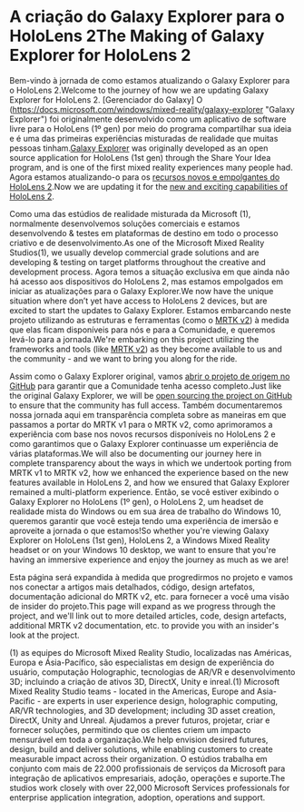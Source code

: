 # <a name="the-making-of-galaxy-explorer-for-hololens-2"></a><span data-ttu-id="3b714-101">A criação do Galaxy Explorer para o HoloLens 2</span><span class="sxs-lookup"><span data-stu-id="3b714-101">The Making of Galaxy Explorer for HoloLens 2</span></span>

<span data-ttu-id="3b714-102">Bem-vindo à jornada de como estamos atualizando o Galaxy Explorer para o HoloLens 2.</span><span class="sxs-lookup"><span data-stu-id="3b714-102">Welcome to the journey of how we are updating Galaxy Explorer for HoloLens 2.</span></span> <span data-ttu-id="3b714-103">[Gerenciador do Galaxy] O (https://docs.microsoft.com/windows/mixed-reality/galaxy-explorer "Galaxy Explorer") foi originalmente desenvolvido como um aplicativo de software livre para o HoloLens (1º gen) por meio do programa compartilhar sua ideia e é uma das primeiras experiências misturadas de realidade que muitas pessoas tinham.</span><span class="sxs-lookup"><span data-stu-id="3b714-103">[Galaxy Explorer](https://docs.microsoft.com/windows/mixed-reality/galaxy-explorer "Galaxy Explorer") was originally developed as an open source application for HoloLens (1st gen) through the Share Your Idea program, and is one of the first mixed reality experiences many people had.</span></span> <span data-ttu-id="3b714-104">Agora estamos atualizando-o para os [recursos novos e empolgantes do HoloLens 2](https://www.microsoft.com/hololens/hardware).</span><span class="sxs-lookup"><span data-stu-id="3b714-104">Now we are updating it for the [new and exciting capabilities of HoloLens 2](https://www.microsoft.com/hololens/hardware).</span></span>

<span data-ttu-id="3b714-105">Como uma das estúdios de realidade misturada da Microsoft (1), normalmente desenvolvemos soluções comerciais e estamos desenvolvendo & testes em plataformas de destino em todo o processo criativo e de desenvolvimento.</span><span class="sxs-lookup"><span data-stu-id="3b714-105">As one of the Microsoft Mixed Reality Studios(1), we usually develop commercial grade solutions and are developing & testing on target platforms throughout the creative and development process.</span></span> <span data-ttu-id="3b714-106">Agora temos a situação exclusiva em que ainda não há acesso aos dispositivos do HoloLens 2, mas estamos empolgados em iniciar as atualizações para o Galaxy Explorer.</span><span class="sxs-lookup"><span data-stu-id="3b714-106">We now have the unique situation where don’t yet have access to HoloLens 2 devices, but are excited to start the updates to Galaxy Explorer.</span></span> <span data-ttu-id="3b714-107">Estamos embarcando neste projeto utilizando as estruturas e ferramentas (como o [MRTK v2](https://microsoft.github.io/MixedRealityToolkit-Unity/Documentation/GettingStartedWithTheMRTK.html)) à medida que elas ficam disponíveis para nós e para a Comunidade, e queremos levá-lo para a jornada.</span><span class="sxs-lookup"><span data-stu-id="3b714-107">We're embarking on this project utilizing the frameworks and tools (like [MRTK v2](https://microsoft.github.io/MixedRealityToolkit-Unity/Documentation/GettingStartedWithTheMRTK.html)) as they become available to us and the community - and we want to bring you along for the ride.</span></span>

<span data-ttu-id="3b714-108">Assim como o Galaxy Explorer original, vamos [abrir o projeto de origem no GitHub](https://github.com/Microsoft/GalaxyExplorer) para garantir que a Comunidade tenha acesso completo.</span><span class="sxs-lookup"><span data-stu-id="3b714-108">Just like the original Galaxy Explorer, we will be [open sourcing the project on GitHub](https://github.com/Microsoft/GalaxyExplorer) to ensure that the community has full access.</span></span> <span data-ttu-id="3b714-109">Também documentaremos nossa jornada aqui em transparência completa sobre as maneiras em que passamos a portar do MRTK v1 para o MRTK v2, como aprimoramos a experiência com base nos novos recursos disponíveis no HoloLens 2 e como garantimos que o Galaxy Explorer continuasse um experiência de várias plataformas.</span><span class="sxs-lookup"><span data-stu-id="3b714-109">We will also be documenting our journey here in complete transparency about the ways in which we undertook porting from MRTK v1 to MRTK v2, how we enhanced the experience based on the new features available in HoloLens 2, and how we ensured that Galaxy Explorer remained a multi-platform experience.</span></span> <span data-ttu-id="3b714-110">Então, se você estiver exibindo o Galaxy Explorer no HoloLens (1º gen), o HoloLens 2, um headset de realidade mista do Windows ou em sua área de trabalho do Windows 10, queremos garantir que você esteja tendo uma experiência de imersão e aproveite a jornada o que estamos!</span><span class="sxs-lookup"><span data-stu-id="3b714-110">So whether you're viewing Galaxy Explorer on HoloLens (1st gen), HoloLens 2, a Windows Mixed Reality headset or on your Windows 10 desktop, we want to ensure that you're having an immersive experience and enjoy the journey as much as we are!</span></span>

<span data-ttu-id="3b714-111">Esta página será expandida à medida que progredirmos no projeto e vamos nos conectar a artigos mais detalhados, código, design artefatos, documentação adicional do MRTK v2, etc. para fornecer a você uma visão de insider do projeto.</span><span class="sxs-lookup"><span data-stu-id="3b714-111">This page will expand as we progress through the project, and we'll link out to more detailed articles, code, design artefacts, additional MRTK v2 documentation, etc. to provide you with an insider's look at the project.</span></span>



<span data-ttu-id="3b714-112">(1) as equipes do Microsoft Mixed Reality Studio, localizadas nas Américas, Europa e Ásia-Pacífico, são especialistas em design de experiência do usuário, computação Holographic, tecnologias de AR/VR e desenvolvimento 3D; incluindo a criação de ativos 3D, DirectX, Unity e inreal.</span><span class="sxs-lookup"><span data-stu-id="3b714-112">(1) Microsoft Mixed Reality Studio teams - located in the Americas, Europe and Asia-Pacific - are experts in user experience design, holographic computing, AR/VR technologies, and 3D development; including 3D asset creation, DirectX, Unity and Unreal.</span></span> <span data-ttu-id="3b714-113">Ajudamos a prever futuros, projetar, criar e fornecer soluções, permitindo que os clientes criem um impacto mensurável em toda a organização.</span><span class="sxs-lookup"><span data-stu-id="3b714-113">We help envision desired futures, design, build and deliver solutions, while enabling customers to create measurable impact across their organization.</span></span> <span data-ttu-id="3b714-114">O estúdios trabalha em conjunto com mais de 22.000 profissionais de serviços da Microsoft para integração de aplicativos empresariais, adoção, operações e suporte.</span><span class="sxs-lookup"><span data-stu-id="3b714-114">The studios work closely with over 22,000 Microsoft Services professionals for enterprise application integration, adoption, operations and support.</span></span>
